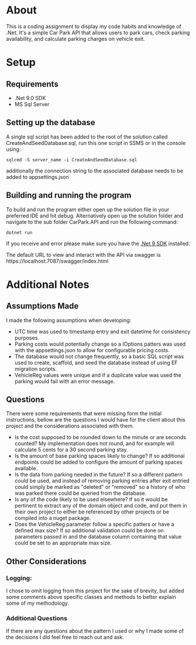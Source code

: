 # About
This is a coding assignment to display my code habits and knowledge of .Net.
It's a simple Car Park API that allows users to park cars, check parking availability, and calculate parking charges on
vehicle exit.

# Setup
## Requirements
- .Net 9.0 SDK
- MS Sql Server

## Setting up the database
A single sql script has been added to the root of the solution called CreateAndSeedDatabase.sql, run this one script
in SSMS or in the console using:
```
sqlcmd -S server_name -i CreateAndSeedDatabase.sql
```
additionally the connection string to the associated database needs to be added to appsettings.json

## Building and running the program
To build and run the program either open up the solution file in your preferred IDE and hit debug. Alternatively
open up the solution folder and navigate to the sub folder CarPark.API and run the following command:
```
dotnet run
```
If you receive and error please make sure you have the
[.Net 9 SDK](https://dotnet.microsoft.com/en-us/download/dotnet/9.0) installed.

The default URL to view and interact with the API via swagger is https://localhost:7087/swagger/index.html

# Additional Notes
## Assumptions Made
I made the following assumptions when developing:
- UTC time was used to timestamp entry and exit datetime for consistency purposes.
- Parking costs would potentially change so a IOptions patters was used with the appsettings.json to allow
  for configurable pricing costs.
- The database would not change frequently, so a basic SQL script was used to create, scaffold, and seed the
  database instead of using EF migration scripts.
- VehicleReg values were unique and if a duplicate value was used the parking would fail with an error message.

## Questions
There were some requirements that were missing form the initial instructions, bellow are the
questions I would have for the client about this project and the considerations associated with
them.

- Is the cost supposed to be rounded down to the minute or are seconds counted?
  My implementation does not round, and for example will calculate 5 cents for a 30 second parking stay.
- Is the amount of base parking spaces likely to change?
  If so additional endpoints could be added to configure the amount of parking spaces available.
- Is the data from parking needed in the future?
  If so a different pattern could be used, and instead of removing parking entries after exit entried could
  simply be marked as "deleted" or "removed" so a history of who was parked there could be queried from the
  database.
- Is any of the code likely to be used elsewhere?
  If so it would be pertinent to extract any of the domain object and code, and put them in their own project to
  either be referenced by other projects or be compiled into a nuget package.
- Does the VehicleReg parameter follow a specific patters or have a defined max size? If so additional validation
  could be done on parameters passed in and the database column containing that value could be set to an appropriate
  max size.

## Other Considerations

### Logging:
I chose to omit logging from this project for the sake of brevity, but added some comments above
specific classes and methods to better explain some of my methodology.

### Additional Questions
If there are any questions about the pattern I used or why I made some of the decisions I did feel
free to reach out and ask. 
